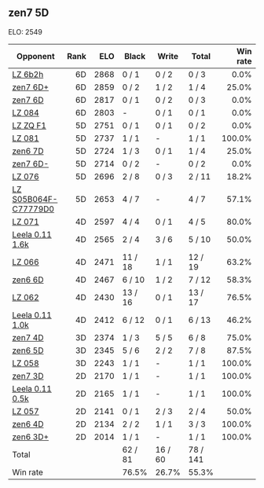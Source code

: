## zen7 5D ##

ELO: 2549

Opponent | Rank | ELO | Black | Write | Total | Win rate
---------|-----:|----:|-------|-------|-------|-------:
[LZ 6b2h](LZ%206b2h.md) | 6D | 2868 | 0 / 1 | 0 / 2 | 0 / 3 | 0.0%
[zen7 6D+](zen7%206D+.md) | 6D | 2859 | 0 / 2 | 1 / 2 | 1 / 4 | 25.0%
[zen7 6D](zen7%206D.md) | 6D | 2817 | 0 / 1 | 0 / 2 | 0 / 3 | 0.0%
[LZ 084](LZ%20084.md) | 6D | 2803 | - | 0 / 1 | 0 / 1 | 0.0%
[LZ ZQ F1](LZ%20ZQ%20F1.md) | 5D | 2751 | 0 / 1 | 0 / 1 | 0 / 2 | 0.0%
[LZ 081](LZ%20081.md) | 5D | 2737 | 1 / 1 | - | 1 / 1 | 100.0%
[zen6 7D](zen6%207D.md) | 5D | 2724 | 1 / 3 | 0 / 1 | 1 / 4 | 25.0%
[zen7 6D-](zen7%206D-.md) | 5D | 2714 | 0 / 2 | - | 0 / 2 | 0.0%
[LZ 076](LZ%20076.md) | 5D | 2696 | 2 / 8 | 0 / 3 | 2 / 11 | 18.2%
[LZ S05B064F-C77779D0](LZ%20S05B064F-C77779D0.md) | 5D | 2653 | 4 / 7 | - | 4 / 7 | 57.1%
[LZ 071](LZ%20071.md) | 4D | 2597 | 4 / 4 | 0 / 1 | 4 / 5 | 80.0%
[Leela 0.11 1.6k](Leela%200.11%201.6k.md) | 4D | 2565 | 2 / 4 | 3 / 6 | 5 / 10 | 50.0%
[LZ 066](LZ%20066.md) | 4D | 2471 | 11 / 18 | 1 / 1 | 12 / 19 | 63.2%
[zen6 6D](zen6%206D.md) | 4D | 2467 | 6 / 10 | 1 / 2 | 7 / 12 | 58.3%
[LZ 062](LZ%20062.md) | 4D | 2430 | 13 / 16 | 0 / 1 | 13 / 17 | 76.5%
[Leela 0.11 1.0k](Leela%200.11%201.0k.md) | 4D | 2412 | 6 / 12 | 0 / 1 | 6 / 13 | 46.2%
[zen7 4D](zen7%204D.md) | 3D | 2374 | 1 / 3 | 5 / 5 | 6 / 8 | 75.0%
[zen6 5D](zen6%205D.md) | 3D | 2345 | 5 / 6 | 2 / 2 | 7 / 8 | 87.5%
[LZ 058](LZ%20058.md) | 3D | 2243 | 1 / 1 | - | 1 / 1 | 100.0%
[zen7 3D](zen7%203D.md) | 2D | 2170 | 1 / 1 | - | 1 / 1 | 100.0%
[Leela 0.11 0.5k](Leela%200.11%200.5k.md) | 2D | 2165 | 1 / 1 | - | 1 / 1 | 100.0%
[LZ 057](LZ%20057.md) | 2D | 2141 | 0 / 1 | 2 / 3 | 2 / 4 | 50.0%
[zen6 4D](zen6%204D.md) | 2D | 2134 | 2 / 2 | 1 / 1 | 3 / 3 | 100.0%
[zen6 3D+](zen6%203D+.md) | 2D | 2014 | 1 / 1 | - | 1 / 1 | 100.0%
Total | | | 62 / 81 | 16 / 60 | 78 / 141 | 
Win rate| | | 76.5% | 26.7% | 55.3% | 
